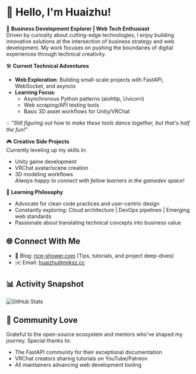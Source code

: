 # 👋 Hello, I'm Huaizhu!

🚀 **Business Development Explorer | Web Tech Enthusiast**  
Driven by curiosity about cutting-edge technologies, I enjoy building innovative solutions at the intersection of business strategy and web development. My work focuses on pushing the boundaries of digital experiences through technical creativity.

🛠 **Current Technical Adventures**  
- **Web Exploration**: Building small-scale projects with FastAPI, WebSocket, and asyncio  
- **Learning Focus**:  
  - Asynchronous Python patterns (aiohttp, Uvicorn)  
  - Web scraping/API testing tools  
  - Basic 3D asset workflows for Unity/VRChat  

💡 _"Still figuring out how to make these tools dance together, but that's half the fun!"_

🎮 **Creative Side Projects**  
Currently leveling up my skills in:  
- Unity game development  
- VRChat avatar/scene creation  
- 3D modeling workflows  
*Always happy to connect with fellow learners in the gamedev space!*

🧠 **Learning Philosophy**  
- Advocate for clean code practices and user-centric design  
- Constantly exploring: Cloud architecture | DevOps pipelines | Emerging web standards  
- Passionate about translating technical concepts into business value

## 🌐 Connect With Me
- 📖 Blog: [rice-shower.com](https://rice-shower.com) (Tips, tutorials, and project deep-dives)  
- ✉️ Email: huaizhu@miksz.cc

## 📊 Activity Snapshot
![GitHub Stats](https://github-readme-stats.vercel.app/api?username=riceshowerX&show_icons=true&theme=transparent)

## 🙌 Community Love
Grateful to the open-source ecosystem and mentors who've shaped my journey. Special thanks to:  
- The FastAPI community for their exceptional documentation  
- VRChat creators sharing tutorials on YouTube/Patreon  
- All maintainers advancing web development tooling
